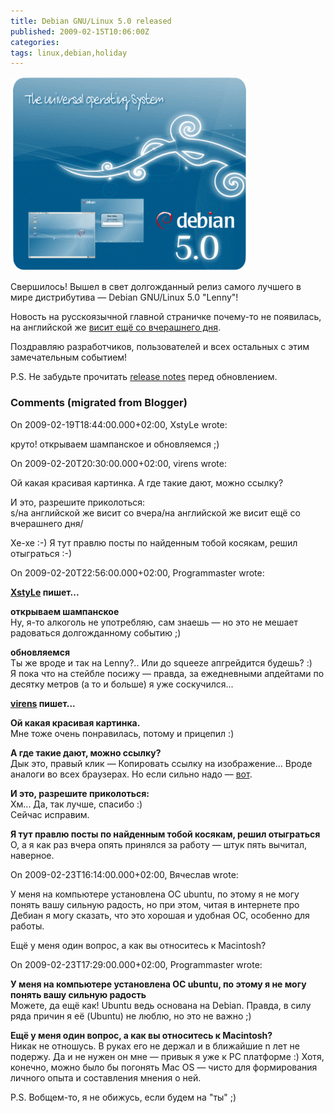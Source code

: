 ```yaml
---
title: Debian GNU/Linux 5.0 released
published: 2009-02-15T10:06:00Z
categories: 
tags: linux,debian,holiday
---
```


<div class="center">
<img src="/images/lennybanner-indexed.png"
    width="380px" height="310px"
    alt="The Universal Operating System — Debian 5.0"
    class="bleed" />
</div>

Свершилось! Вышел в свет долгожданный релиз самого лучшего в мире дистрибутива — Debian GNU/Linux 5.0 "Lenny"!

Новость на русскоязычной главной страничке почему-то не появилась, на английской же <a href="http://debian.org/News/2009/20090214">висит ещё со вчерашнего дня</a>.

Поздравляю разработчиков, пользователей и всех остальных с этим замечательным событием!

P.S. Не забудьте прочитать <a href="http://debian.org/releases/lenny/releasenotes">release notes</a> перед обновлением.

<h3 id='hakyll-convert-comments-title'>Comments (migrated from Blogger)</h3>
<div class='hakyll-convert-comment'>
<p class='hakyll-convert-comment-date'>On 2009-02-19T18:44:00.000+02:00, XstyLe wrote:</p>
<p class='hakyll-convert-comment-body'>
круто! открываем шампанское и обновляемся ;)
</p>
</div>

<div class='hakyll-convert-comment'>
<p class='hakyll-convert-comment-date'>On 2009-02-20T20:30:00.000+02:00, virens wrote:</p>
<p class='hakyll-convert-comment-body'>
Ой какая красивая картинка. А где такие дают, можно ссылку?

И это, разрешите приколоться:<br/>
s/на английской же висит со вчера/на английской же висит ещё со вчерашнего дня/

Хе-хе :-) Я тут правлю посты по найденным тобой косякам, решил отыграться :-)
</p>
</div>

<div class='hakyll-convert-comment'>
<p class='hakyll-convert-comment-date'>On 2009-02-20T22:56:00.000+02:00, Programmaster wrote:</p>
<p class='hakyll-convert-comment-body'>
<B><A HREF="http://www.blogger.com/profile/18140467029747203186" REL="nofollow">XstyLe</A> пишет...</B>

<B>открываем шампанское</B><br/>
Ну, я-то алкоголь не употребляю, сам знаешь — но это не мешает радоваться долгожданному событию ;)

<B>обновляемся</B><br/>
Ты же вроде и так на Lenny?.. Или до squeeze апгрейдится будешь? :)<br/>
Я пока что на стейбле посижу — правда, за ежедневными апдейтами по десятку метров (а то и больше) я уже соскучился...

<B><A HREF="http://www.blogger.com/profile/12420257446841864325" REL="nofollow">virens</A> пишет...</B>

<B>Ой какая красивая картинка.</B><br/>
Мне тоже очень понравилась, потому и прицепил :)

<B>А где такие дают, можно ссылку?</B><br/>
Дык это, правый клик — Копировать ссылку на изображение... Вроде аналоги во всех браузерах. Но если сильно надо — <A HREF="http://debian.org/Pics/lennybanner_indexed.png" REL="nofollow">вот</A>.

<B>И это, разрешите приколоться:</B><br/>
Хм... Да, так лучше, спасибо :)<br/>
Сейчас исправим.

<B>Я тут правлю посты по найденным тобой косякам, решил отыграться</B><br/>
О, а я как раз вчера опять принялся за работу — штук пять вычитал, наверное.
</p>
</div>

<div class='hakyll-convert-comment'>
<p class='hakyll-convert-comment-date'>On 2009-02-23T16:14:00.000+02:00, Вячеслав wrote:</p>
<p class='hakyll-convert-comment-body'>
У меня на компьютере установлена ОС ubuntu, по этому я не могу понять вашу сильную радость, но при этом, читая в интернете про Дебиан я могу сказать, что это хорошая и удобная ОС, особенно для работы. 

Ещё у меня один вопрос, а как вы относитесь к Macintosh?
</p>
</div>

<div class='hakyll-convert-comment'>
<p class='hakyll-convert-comment-date'>On 2009-02-23T17:29:00.000+02:00, Programmaster wrote:</p>
<p class='hakyll-convert-comment-body'>
<B>У меня на компьютере установлена ОС ubuntu, по этому я не могу понять вашу сильную радость</B><br/>
Можете, да ещё как! Ubuntu ведь основана на Debian. Правда, в силу ряда причин я её (Ubuntu) не люблю, но это не важно ;)

<B>Ещё у меня один вопрос, а как вы относитесь к Macintosh?</B><br/>
Никак не отношусь. В руках его не держал и в ближайшие n лет не подержу. Да и не нужен он мне — привык я уже к PC платформе :) Хотя, конечно, можно было бы погонять Mac OS — чисто для формирования личного опыта и составления мнения о ней.

P.S. Вобщем-то, я не обижусь, если будем на "ты" ;)
</p>
</div>



